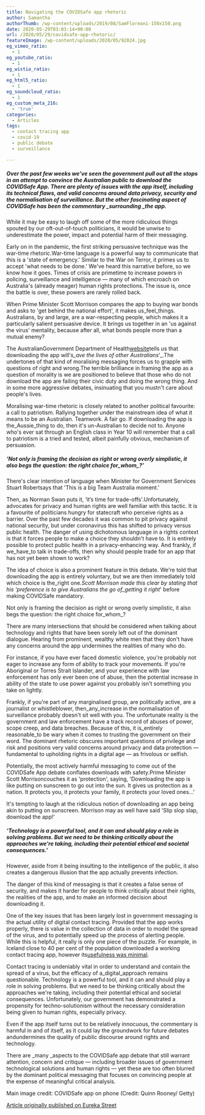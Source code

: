 ```yaml
---
title: Navigating the COVIDSafe app rhetoric
author: Samantha
authorThumb: /wp-content/uploads/2019/08/SamFloreani-150x150.png
date: 2020-05-29T03:03:14+00:00
url: /2020/05/29/covidsafe-app-rhetoric/
featureImage: /wp-content/uploads/2020/05/92024.jpg
eg_vimeo_ratio:
  - 1
eg_youtube_ratio:
  - 1
eg_wistia_ratio:
  - 1
eg_html5_ratio:
  - 1
eg_soundcloud_ratio:
  - 1
eg_custom_meta_216:
  - 'true'
categories:
  - Articles
tags:
  - contact tracing app
  - covid-19
  - public debate
  - surveillance

---
```

##### Over the past few weeks we've seen the government pull out all the stops in an attempt to convince the Australian public to download the COVIDSafe App. There are plenty of issues with the app itself, including its technical flaws, and valid concerns around data privacy, security and the normalisation of surveillance. But the other fascinating aspect of COVIDSafe has been the commentary _surrounding _the app.

While it may be easy to laugh off some of the more ridiculous things spouted by our oft-out-of-touch politicians, it would be unwise to underestimate the power, impact and potential harm of their messaging.

Early on in the pandemic, the first striking persuasive technique was the war-time rhetoric.War-time language is a powerful way to communicate that this is a 'state of emergency.' Similar to the War on Terror, it primes us to accept 'what needs to be done.' We've heard this narrative before, so we know how it goes. Times of crisis are primetime to increase powers in policing, surveillance and intelligence — many of which encroach on Australia's (already meager) human rights protections. The issue is, once the battle is over, these powers are rarely rolled back.

When Prime Minister Scott Morrison compares the app to buying war bonds and asks to 'get behind the national effort', it makes us_feel_things. Australians, by and large, are a war-respecting people, which makes it a particularly salient persuasive device. It brings us together in an 'us against the virus' mentality, because after all, what bonds people more than a mutual enemy?

The AustralianGovernment Department of Health[website][1]tells us that downloading the app will&#8216;_s_ave the lives of other Australians_&#8216;_.The undertones of that kind of moralising messaging forces us to grapple with questions of right and wrong.The terrible brilliance in framing the app as a question of morality is we are positioned to believe that those who do not download the app are failing their civic duty and doing the wrong thing. And in some more aggressive debates, insinuating that you mustn't care about people's lives.

Moralising war-time rhetoric is closely related to another political favourite: a call to patriotism. Rallying together under the mainstream idea of what it means to be an Australian. Teamwork. A fair go. If downloading the app is the_Aussie_thing to do, then it's un-Australian to decide not to. Anyone who's ever sat through an English class in Year 10 will remember that a call to patriotism is a tried and tested, albeit painfully obvious, mechanism of persuasion.

##### &#8216;Not only is framing the decision as right or wrong overly simplistic, it also begs the question: the right choice for_whom_?&#8217;

There's clear intention of language when Minister for Government Services Stuart Robertsays that 'This is a big Team Australia moment.'

Then, as Norman Swan puts it, &#8216;it&#8217;s time for trade-offs'.Unfortunately, advocates for privacy and human rights are well familiar with this tactic. It is a favourite of politicians hungry for statecraft who perceive rights as a barrier. Over the past few decades it was common to pit privacy against national security, but under coronavirus this has shifted to privacy versus public health. The danger of using dichotomous language in a rights context is that it forces people to make a choice they shouldn't have to. It is entirely possible to protect public health in a privacy-enhancing way. And frankly, if we_have_to talk in trade-offs, then why should people trade for an app that has not yet been shown to work?

The idea of choice is also a prominent feature in this debate. We're told that downloading the app is entirely voluntary, but we are then immediately told which choice is the_right one._Scott Morrison made this clear by stating that his 'preference is to give Australians the go of_getting it right_' before making COVIDSafe mandatory.

Not only is framing the decision as right or wrong overly simplistic, it also begs the question: the right choice for_whom_?

There are many intersections that should be considered when talking about technology and rights that have been sorely left out of the dominant dialogue. Hearing from prominent, wealthy white men that they don't have any concerns around the app undermines the realities of many who do.

For instance, if you have ever faced domestic violence, you're probably not eager to increase any form of ability to track your movements. If you're Aboriginal or Torres Strait Islander, and your experience with law enforcement has only ever been one of abuse, then the potential increase in ability of the state to use power against you probably isn't something you take on lightly.

Frankly, if you're part of any marginalised group, are politically active, are a journalist or whistleblower, then_any_increase in the normalisation of surveillance probably doesn't sit well with you. The unfortunate reality is the government and law enforcement have a track record of abuses of power, scope creep, and data breaches. Because of this, it is_entirely reasonable_to be wary when it comes to trusting the government on their word. The dominant rhetoric obscures important questions of privilege and risk and positions very valid concerns around privacy and data protection —fundamental to upholding rights in a digital age — as frivolous or selfish.

Potentially, the most actively harmful messaging to come out of the COVIDSafe App debate conflates downloads with safety.Prime Minister Scott Morrisoncouches it as 'protection', saying, 'Downloading the app is like putting on sunscreen to go out into the sun. It gives us protection as a nation. It protects you, it protects your family, it protects your loved ones…'

It's tempting to laugh at the ridiculous notion of downloading an app being akin to putting on sunscreen. Morrison may as well have said 'Slip slop slap, download the app!'

##### &#8216;Technology is a powerful tool, and it can and should play a role in solving problems. But we need to be thinking critically about the approaches we're taking, including their potential ethical and societal consequences.&#8217;

However, aside from it being insulting to the intelligence of the public, it also creates a dangerous illusion that the app actually prevents infection.

The danger of this kind of messaging is that it creates a false sense of security, and makes it harder for people to think critically about their rights, the realities of the app, and to make an informed decision about downloading it.

One of the key issues that has been largely lost in government messaging is the actual utility of digital contact tracing. Provided that the app works properly, there is value in the collection of data in order to model the spread of the virus, and to potentially speed up the process of alerting people. While this is helpful, it really is only one piece of the puzzle. For example, in Iceland close to 40 per cent of the population downloaded a working contact tracing app, however its[usefulness was minimal][2].

Contact tracing is undeniably vital in order to understand and contain the spread of a virus, but the efficacy of a_digital_approach remains questionable. Technology is a powerful tool, and it can and should play a role in solving problems. But we need to be thinking critically about the approaches we're taking, including their potential ethical and societal consequences. Unfortunately, our government has demonstrated a propensity for techno-solutionism without the necessary consideration being given to human rights, especially privacy.

Even if the app itself turns out to be relatively innocuous, the commentary is harmful in and of itself, as it could lay the groundwork for future debates andundermines the quality of public discourse around rights and technology.

There are _many _aspects to the COVIDSafe app debate that still warrant attention, concern and critique — including broader issues of government technological solutions and human rights — yet these are too often blurred by the dominant political messaging that focuses on convincing people at the expense of meaningful critical analysis.

Main image credit: COVIDSafe app on phone (Credit: Quinn Rooney/ Getty)

[Article originally published on Eureka Street][3]

 [1]: https://www.health.gov.au/resources/apps-and-tools/covidsafe-app
 [2]: https://www.technologyreview.com/2020/05/11/1001541/iceland-rakning-c19-covid-contact-tracing/
 [3]: https://www.eurekastreet.com.au/article/navigating-the-covidsafe-app-rhetoric
